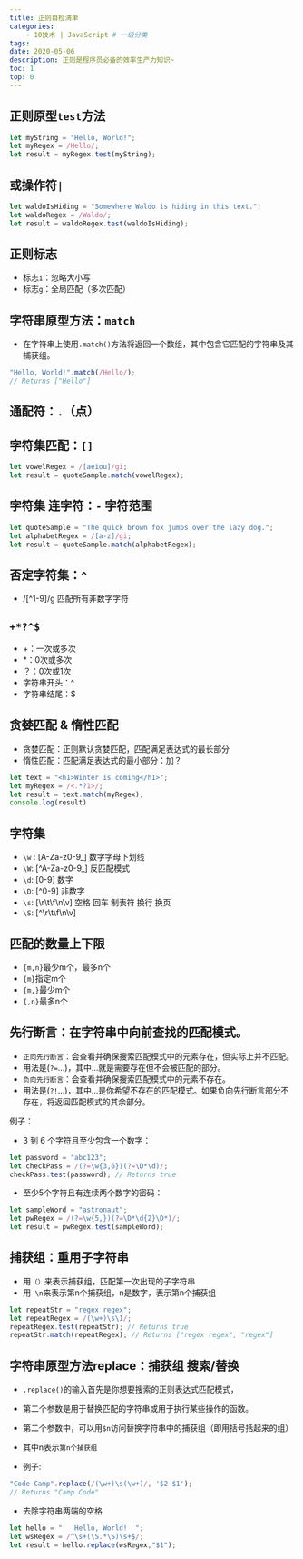 ```yaml
---
title: 正则自检清单
categories:
    - 10技术 | JavaScript # 一级分类
tags:
date: 2020-05-06
description: 正则是程序员必备的效率生产力知识~
toc: 1
top: 0
---
```

## 正则原型`test`方法
```javascript
let myString = "Hello, World!";
let myRegex = /Hello/;
let result = myRegex.test(myString);
```

## 或操作符`|`
```javascript
let waldoIsHiding = "Somewhere Waldo is hiding in this text.";
let waldoRegex = /Waldo/;
let result = waldoRegex.test(waldoIsHiding);
```

## 正则标志
- 标志`i`：忽略大小写
- 标志`g`：全局匹配（多次匹配）

## 字符串原型方法：`match`
- 在字符串上使用`.match()`方法将返回一个数组，其中包含它匹配的字符串及其捕获组。
```javascript
"Hello, World!".match(/Hello/);
// Returns ["Hello"]
```

## 通配符：`.`（点）

## 字符集匹配：`[]`
```javascript
let vowelRegex = /[aeiou]/gi; 
let result = quoteSample.match(vowelRegex); 
```

## 字符集 连字符：`-` 字符范围
```javascript
let quoteSample = "The quick brown fox jumps over the lazy dog.";
let alphabetRegex = /[a-z]/gi; 
let result = quoteSample.match(alphabetRegex); 
```

## 否定字符集：`^`
- /[^1-9]/g  匹配所有非数字字符

## `+*?^$`
- +：一次或多次
- *：0次或多次
- ？：0次或1次
- 字符串开头：^
- 字符串结尾：$

## 贪婪匹配 & 惰性匹配
- 贪婪匹配：正则默认贪婪匹配，匹配满足表达式的最长部分
- 惰性匹配：匹配满足表达式的最小部分：加？
```javascript
let text = "<h1>Winter is coming</h1>";
let myRegex = /<.*?1>/; 
let result = text.match(myRegex);
console.log(result)
```

## 字符集
- `\w` : [A-Za-z0-9_]   数字字母下划线
- `\W`: [^A-Za-z0-9_]   反匹配模式
- `\d`:  [0-9]  数字
- `\D`:  [^0-9] 非数字
- `\s`:  [\r\t\f\n\v]  空格 回车 制表符 换行 换页
- `\S`:  [^\r\t\f\n\v]


## 匹配的数量上下限
- `{m,n}`最少m个，最多n个
- `{m}`指定m个
- `{m,}`最少m个
- `{,n}`最多n个


## 先行断言：在字符串中向前查找的匹配模式。
- `正向先行断言`：会查看并确保搜索匹配模式中的元素存在，但实际上并不匹配。
- 用法是(`?=`...)，其中...就是需要存在但不会被匹配的部分。
- `负向先行断言`：会查看并确保搜索匹配模式中的元素不存在。
- 用法是(`?!`...)，其中...是你希望不存在的匹配模式。如果负向先行断言部分不存在，将返回匹配模式的其余部分。


例子：
- 3 到 6 个字符且至少包含一个数字：
```javascript
let password = "abc123";
let checkPass = /(?=\w{3,6})(?=\D*\d)/;
checkPass.test(password); // Returns true
```
- 至少5个字符且有连续两个数字的密码：
```javascript
let sampleWord = "astronaut";
let pwRegex = /(?=\w{5,})(?=\D*\d{2}\D*)/;
let result = pwRegex.test(sampleWord);
```




## 捕获组：重用子字符串
- 用`（）`来表示捕获组，匹配第一次出现的子字符串
- 用` \n`来表示第n个捕获组，n是数字，表示第n个捕获组
```javascript
let repeatStr = "regex regex";
let repeatRegex = /(\w+)\s\1/;
repeatRegex.test(repeatStr); // Returns true
repeatStr.match(repeatRegex); // Returns ["regex regex", "regex"]
```


## 字符串原型方法replace：捕获组 搜索/替换
- `.replace()`的输入首先是你想要搜索的正则表达式匹配模式，
- 第二个参数是用于替换匹配的字符串或用于执行某些操作的函数。
- 第二个参数中，可以用`$n`访问替换字符串中的捕获组（即用括号括起来的组）
- 其中n表示`第n个捕获组`

- 例子:
```javascript
"Code Camp".replace(/(\w+)\s(\w+)/, '$2 $1');
// Returns "Camp Code"
```
- 去除字符串两端的空格
```javascript
let hello = "   Hello, World!  ";
let wsRegex = /^\s+(\S.*\S)\s+$/; 
let result = hello.replace(wsRegex,"$1");
```

